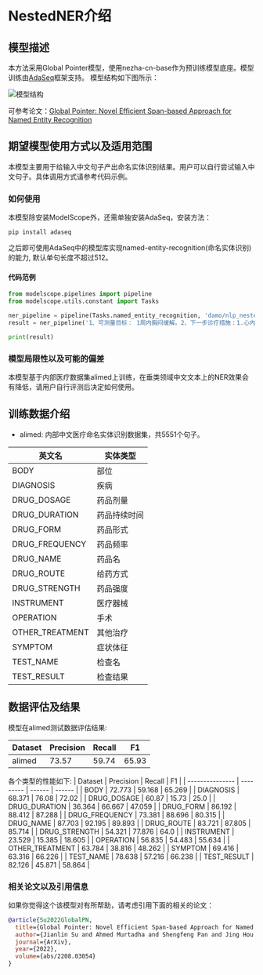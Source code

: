 
# NestedNER介绍

## 模型描述
本方法采用Global Pointer模型，使用nezha-cn-base作为预训练模型底座。模型训练由[AdaSeq](https://github.com/modelscope/AdaSeq)框架支持。
模型结构如下图所示：

![模型结构](description/global_pointer_model.jpg)

可参考论文：[Global Pointer: Novel Efficient Span-based Approach for Named Entity Recognition](https://arxiv.org/abs/2208.03054)


## 期望模型使用方式以及适用范围
本模型主要用于给输入中文句子产出命名实体识别结果。用户可以自行尝试输入中文句子。具体调用方式请参考代码示例。

### 如何使用
本模型除安装ModelScope外，还需单独安装AdaSeq，安装方法：
```
pip install adaseq
```
之后即可使用AdaSeq中的模型库实现named-entity-recognition(命名实体识别)的能力, 默认单句长度不超过512。

#### 代码范例
```python
from modelscope.pipelines import pipeline
from modelscope.utils.constant import Tasks

ner_pipeline = pipeline(Tasks.named_entity_recognition, 'damo/nlp_nested-ner_named-entity-recognition_chinese-base-med')
result = ner_pipeline('1、可测量目标： 1周内胸闷缓解。2、下一步诊疗措施：1.心内科护理常规，一级护理，低盐低脂饮食，留陪客。2.予“阿司匹林肠溶片”抗血小板聚集，“呋塞米、螺内酯”利尿减轻心前负荷，“瑞舒伐他汀”调脂稳定斑块，“厄贝沙坦片”降血压抗心机重构')

print(result)
```

### 模型局限性以及可能的偏差
本模型基于内部医疗数据集alimed上训练，在垂类领域中文文本上的NER效果会有降低，请用户自行评测后决定如何使用。

## 训练数据介绍
- alimed: 内部中文医疗命名实体识别数据集，共5551个句子。

| 英文名          | 实体类型 |
|-----------------|--------|
| BODY            | 部位 |
| DIAGNOSIS       | 疾病 |
| DRUG_DOSAGE     | 药品剂量 |
| DRUG_DURATION   | 药品持续时间 |
| DRUG_FORM       | 药品形式 |
| DRUG_FREQUENCY  | 药品频率 |
| DRUG_NAME       | 药品名 |
| DRUG_ROUTE      | 给药方式 |
| DRUG_STRENGTH   | 药品强度 |
| INSTRUMENT      | 医疗器械 |
| OPERATION       | 手术 |
| OTHER_TREATMENT | 其他治疗 |
| SYMPTOM         | 症状体征 |
| TEST_NAME       | 检查名 |
| TEST_RESULT     | 检查结果 |

## 数据评估及结果
模型在alimed测试数据评估结果:

| Dataset | Precision | Recall | F1 |
| --- | --- | --- | --- |
| alimed | 73.57 | 59.74 | 65.93 |

各个类型的性能如下: 
| Dataset         | Precision | Recall | F1     |
| --------------- | --------- | ------ | ------ |
| BODY            | 72.773    | 59.168 | 65.269 |
| DIAGNOSIS       | 68.371    | 76.08  | 72.02  |
| DRUG_DOSAGE     | 60.87     | 15.73  | 25.0   |
| DRUG_DURATION   | 36.364    | 66.667 | 47.059 |
| DRUG_FORM       | 86.192    | 88.412 | 87.288 |
| DRUG_FREQUENCY  | 73.381    | 88.696 | 80.315 |
| DRUG_NAME       | 87.703    | 92.195 | 89.893 |
| DRUG_ROUTE      | 83.721    | 87.805 | 85.714 |
| DRUG_STRENGTH   | 54.321    | 77.876 | 64.0   |
| INSTRUMENT      | 23.529    | 15.385 | 18.605 |
| OPERATION       | 56.835    | 54.483 | 55.634 |
| OTHER_TREATMENT | 63.784    | 38.816 | 48.262 |
| SYMPTOM         | 69.416    | 63.316 | 66.226 |
| TEST_NAME       | 78.638    | 57.216 | 66.238 |
| TEST_RESULT     | 82.126    | 45.871 | 58.864 |


### 相关论文以及引用信息
如果你觉得这个该模型对有所帮助，请考虑引用下面的相关的论文：

```BibTeX
@article{Su2022GlobalPN,
  title={Global Pointer: Novel Efficient Span-based Approach for Named Entity Recognition},
  author={Jianlin Su and Ahmed Murtadha and Shengfeng Pan and Jing Hou and Jun Sun and Wanwei Huang and Bo Wen and Yunfeng Liu},
  journal={ArXiv},
  year={2022},
  volume={abs/2208.03054}
}
```

